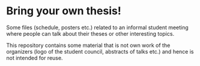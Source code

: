 # Bring your own thesis!

Some files (schedule, posters etc.) related to an informal student meeting
where people can talk about their theses or other interesting topics.

This repository contains some material that is not own work of the organizers
(logo of the student council, abstracts of talks etc.) and hence is not
intended for reuse.

